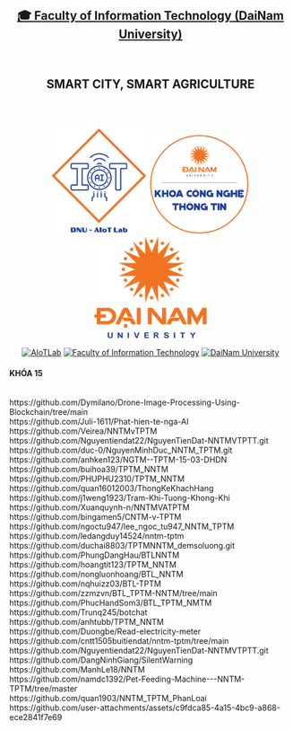 <h2 align="center">
    <a href="https://dainam.edu.vn/vi/khoa-cong-nghe-thong-tin">
    🎓 Faculty of Information Technology (DaiNam University)
    </a>
</h2>
<br>
<h2 align="center">
   SMART CITY, SMART AGRICULTURE
</h2>
<br>
<br>
<div align="center">
    <p align="center">
        <img src="aiotlab_logo.png" alt="AIoTLab Logo" width="170"/>
        <img src="fitdnu_logo.png" alt="AIoTLab Logo" width="180"/>
        <img src="dnu_logo.png" alt="DaiNam University Logo" width="200"/>
    </p>

[![AIoTLab](https://img.shields.io/badge/AIoTLab-green?style=for-the-badge)](https://www.facebook.com/DNUAIoTLab)
[![Faculty of Information Technology](https://img.shields.io/badge/Faculty%20of%20Information%20Technology-blue?style=for-the-badge)](https://dainam.edu.vn/vi/khoa-cong-nghe-thong-tin)
[![DaiNam University](https://img.shields.io/badge/DaiNam%20University-orange?style=for-the-badge)](https://dainam.edu.vn)

</div>

<div align="left">
<h4 align="left">
   KHÓA 15
</h4>
<br>https://github.com/Dymilano/Drone-Image-Processing-Using-Blockchain/tree/main
<br>https://github.com/Juli-1611/Phat-hien-te-nga-AI
<br>https://github.com/Veirea/NNTMvTPTM
<br>https://github.com/Nguyentiendat22/NguyenTienDat-NNTMVTPTT.git
<br>https://github.com/duc-0/NguyenMinhDuc_NNTM_TPTM.git
<br>https://github.com/anhken123/NGTM--TPTM-15-03-DHDN
<br>https://github.com/buihoa39/TPTM_NNTM
<br>https://github.com/PHUPHU2310/TPTM_NNTM
<br>https://github.com/quan16012003/ThongKeKhachHang
<br>https://github.com/j1weng1923/Tram-Khi-Tuong-Khong-Khi
<br>https://github.com/Xuanquynh-n/NNTMVATPTM
<br>https://github.com/bingamen5/CNTM-v-TPTM
<br>https://github.com/ngoctu947/lee_ngoc_tu947_NNTM_TPTM
<br>https://github.com/ledangduy14524/nntm-tptm
<br>https://github.com/duchai8803/TPTMNNTM_demsoluong.git
<br>https://github.com/PhungDangHau/BTLNNTM
<br>https://github.com/hoangtit123/TPTM_NNTM
<br>https://github.com/nongluonhoang/BTL_NNTM
<br>https://github.com/nqhuizz03/BTL-TPTM
<br>https://github.com/zzmzvn/BTL_TPTM-NNTM/tree/main
<br>https://github.com/PhucHandSom3/BTL_TPTM_NMTM
<br>https://github.com/Trunq245/botchat
<br>https://github.com/anhtubb/TPTM_NNTM
<br>https://github.com/Duongbe/Read-electricity-meter
<br>https://github.com/cntt1505buitiendat/nntm-tptm/tree/main
<br>https://github.com/Nguyentiendat22/NguyenTienDat-NNTMVTPTT.git
<br>https://github.com/DangNinhGiang/SilentWarning
<br>https://github.com/ManhLe18/NNTM
<br>https://github.com/namdc1392/Pet-Feeding-Machine---NNTM-TPTM/tree/master
<br>https://github.com/quan1903/NNTM_TPTM_PhanLoai
<br>https://github.com/user-attachments/assets/c9fdca85-4a15-4bc9-a868-ece2841f7e69
</div>
